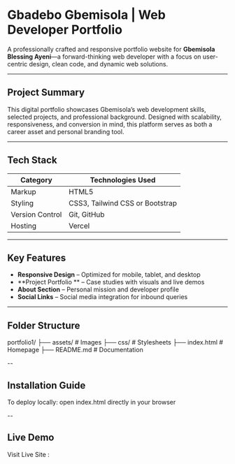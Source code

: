 # Gbadebo Gbemisola | Web Developer Portfolio

A professionally crafted and responsive portfolio website for **Gbemisola Blessing Ayeni**—a forward-thinking web developer with a focus on user-centric design, clean code, and dynamic web solutions.

---

##  Project Summary

This digital portfolio showcases Gbemisola’s web development skills, selected projects, and professional background. Designed with scalability, responsiveness, and conversion in mind, this platform serves as both a career asset and personal branding tool.

---

## Tech Stack

| Category        | Technologies Used                 |
|----------------|------------------------------------|
| Markup         | HTML5                              |
| Styling        | CSS3, Tailwind CSS or Bootstrap    |
| Version Control| Git, GitHub                        |
| Hosting        | Vercel                             |

---

## Key Features

-  **Responsive Design** – Optimized for mobile, tablet, and desktop
-  **Project Portfolio ** – Case studies with visuals and live demos
- **About Section** – Personal mission and developer profile
- **Social Links** – Social media integration for inbound queries

---
## Folder Structure

portfolio1/
├── assets/ # Images
├── css/ # Stylesheets
├── index.html # Homepage
├── README.md # Documentation

--
## Installation Guide

To deploy locally:
open index.html directly in your browser

--
## Live Demo
Visit Live Site : 
